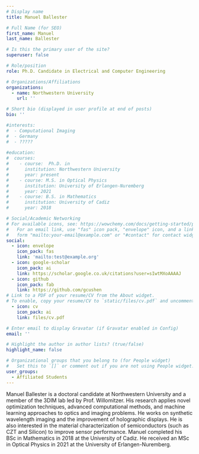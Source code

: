 ```yaml
---
# Display name
title: Manuel Ballester

# Full Name (for SEO)
first_name: Manuel
last_name: Ballester

# Is this the primary user of the site?
superuser: false

# Role/position
role: Ph.D. Candidate in Electrical and Computer Engineering

# Organizations/Affiliations
organizations:
  - name: Northwestern University
    url: ''

# Short bio (displayed in user profile at end of posts)
bio: ''

#interests:
#  - Computational Imaging
#  - Germany
#  - ????? 
  
#education:
#  courses:
#    - course:  Ph.D. in 
#      institution: Northwestern University
#      year: present
#    - course: M.S. in Optical Physics
#      institution: University of Erlangen-Nuremberg
#      year: 2021
#    - course: B.S. in Mathematics
#      institution: University of Cadiz
#      year: 2018

# Social/Academic Networking
# For available icons, see: https://wowchemy.com/docs/getting-started/page-builder/#icons
#   For an email link, use "fas" icon pack, "envelope" icon, and a link in the
#   form "mailto:your-email@example.com" or "#contact" for contact widget.
social:
  - icon: envelope
    icon_pack: fas
    link: 'mailto:test@example.org'
  - icon: google-scholar
    icon_pack: ai
    link: https://scholar.google.co.uk/citations?user=sIwtMXoAAAAJ
  - icon: github
    icon_pack: fab
    link: https://github.com/gcushen
# Link to a PDF of your resume/CV from the About widget.
# To enable, copy your resume/CV to `static/files/cv.pdf` and uncomment the lines below.
  - icon: cv
    icon_pack: ai
    link: files/cv.pdf

# Enter email to display Gravatar (if Gravatar enabled in Config)
email: ''

# Highlight the author in author lists? (true/false)
highlight_name: false

# Organizational groups that you belong to (for People widget)
#   Set this to `[]` or comment out if you are not using People widget.
user_groups:
  - Affiliated Students
---
```

Manuel Ballester is a doctoral candidate at Northwestern University and a member of the 3DIM lab led by Prof. Willomitzer. His research applies novel optimization techniques, advanced computational methods, and machine learning approaches to optics and imaging problems. He works on synthetic wavelength imaging and the improvement of holographic displays. He is also interested in the material characterization of semiconductors (such as CZT and Silicon) to improve sensor performance.
Manuel completed his BSc in Mathematics in 2018 at the University of Cadiz. He received an MSc in Optical Physics in 2021 at the University of Erlangen-Nuremberg.


